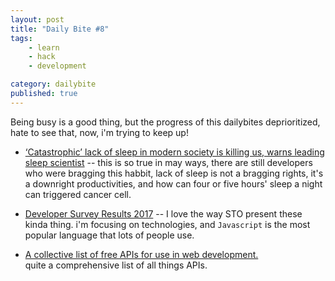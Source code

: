 ```yaml
---
layout: post
title: "Daily Bite #8"
tags: 
    - learn
    - hack
    - development

category: dailybite
published: true
---
```


Being busy is a good thing, but the progress of this dailybites deprioritized, hate to see that, now, i'm trying to keep up!

- [‘Catastrophic’ lack of sleep in modern society is killing us, warns leading sleep scientist](http://www.independent.co.uk/news/sleep-deprivation-epidemic-health-effects-tired-heart-disease-stroke-dementia-cancer-a7964156.html) -- this is so true in may ways, there are still developers who were bragging this habbit, lack of sleep is not a bragging rights, it's a downright productivities, and how can four or five hours' sleep a night can triggered cancer cell.

- [Developer Survey Results 2017](https://insights.stackoverflow.com/survey/2017#overview) -- I love the way STO present these kinda thing. i'm focusing on technologies, and `Javascript` is the most popular language that lots of people use.


- [A collective list of free APIs for use in web development.](https://github.com/toddmotto/public-apis)   
quite a comprehensive list of all things APIs.   

